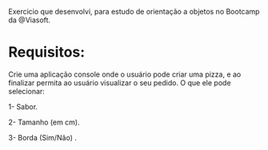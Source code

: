 
Exercicio que desenvolvi, para estudo de orientação a objetos no Bootcamp da @Viasoft.  

# Requisitos: 

Crie uma aplicação console onde o usuário pode criar uma pizza, e ao finalizar permita ao usuário visualizar o seu pedido. 
O que ele pode selecionar: 

1- Sabor.

2- Tamanho (em cm).

3- Borda (Sim/Não) .

